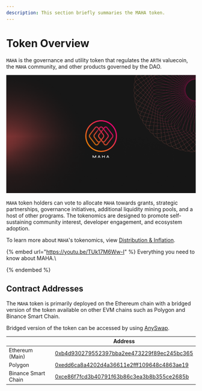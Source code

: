 ```yaml
---
description: This section briefly summaries the MAHA token.
---
```


# Token Overview

`MAHA` is the governance and utility token that regulates the `ARTH` valuecoin, the `MAHA` community, and other products governed by the DAO.

![](<../.gitbook/assets/image (1) (1) (2).png>)

`MAHA` token holders can vote to allocate `MAHA` towards grants, strategic partnerships, governance initiatives, additional liquidity mining pools, and a host of other programs. The tokenomics are designed to promote self-sustaining community interest, developer engagement, and ecosystem adoption.

To learn more about `MAHA`'s tokenomics, view [Distribution & Inflation](distribution.md).

{% embed url="https://youtu.be/TUk17M6Ww-I" %}
Everything you need to know about MAHA.\

{% endembed %}

## Contract Addresses

The `MAHA` token is primarily deployed on the Ethereum chain with a bridged version of the token available on other EVM chains such as Polygon and Binance Smart Chain.

Bridged version of the token can be accessed by using [AnySwap](https://anyswap.exchange/#/router).

|                     | Address                                                                                                                |
| ------------------- | ---------------------------------------------------------------------------------------------------------------------- |
| Ethereum (Main)     | [0xb4d930279552397bba2ee473229f89ec245bc365](https://etherscan.io/token/0xb4d930279552397bba2ee473229f89ec245bc365)    |
| Polygon             | [0xedd6ca8a4202d4a36611e2fff109648c4863ae19](https://polygonscan.com/token/0xedd6ca8a4202d4a36611e2fff109648c4863ae19) |
| Binance Smart Chain | [0xce86f7fcd3b40791f63b86c3ea3b8b355ce2685b](https://bscscan.com/token/0xce86f7fcd3b40791f63b86c3ea3b8b355ce2685b)     |


